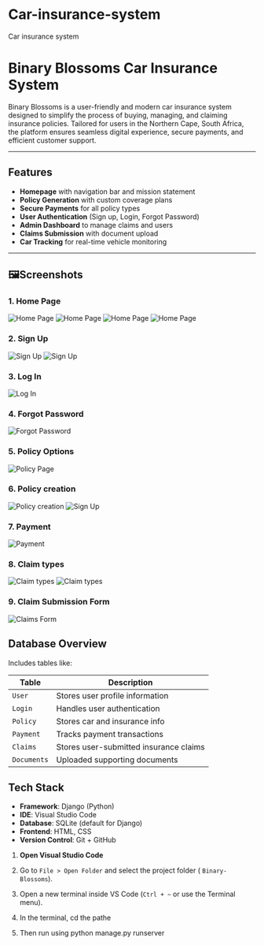 # Car-insurance-system
Car insurance system

# Binary Blossoms Car Insurance System 

Binary Blossoms is a user-friendly and modern car insurance system designed to simplify the process of buying, managing, and claiming insurance policies. Tailored for users in the Northern Cape, South Africa, the platform ensures seamless digital experience, secure payments, and efficient customer support.

---

##  Features

-  **Homepage** with navigation bar and mission statement
-  **Policy Generation** with custom coverage plans
-  **Secure Payments** for all policy types
- **User Authentication** (Sign up, Login, Forgot Password)
-  **Admin Dashboard** to manage claims and users
-  **Claims Submission** with document upload
- **Car Tracking** for real-time vehicle monitoring

---

## 🖼Screenshots

### 1. Home Page
![Home Page](static/images/home.png)
![Home Page](static/images/ho.png)
![Home Page](static/images/ho2.png)
![Home Page](static/images/ho3.png)

### 2. Sign Up
![Sign Up](static/images/signup.png)
![Sign Up](static/images/sign.png)

### 3. Log In
![Log In](static/images/Login.png)

### 4. Forgot Password
![Forgot Password](static/images/forgot.png)

### 5. Policy Options
![Policy Page](static/images/options.png)

### 6. Policy creation
![Policy creation](static/images/policy.png)
![Sign Up](static/images/sign.png)

### 7. Payment
![Payment](static/images/payment.png)

### 8. Claim types
![Claim types](static/images/types.png)
![Claim types](static/images/type2.png)

### 9. Claim Submission Form
![Claims Form](static/images/claim.png)


## Database Overview

Includes tables like:

| Table       | Description                         |
|-------------|-------------------------------------|
| `User`      | Stores user profile information     |
| `Login`     | Handles user authentication         |
| `Policy`    | Stores car and insurance info       |
| `Payment`   | Tracks payment transactions         |
| `Claims`    | Stores user-submitted insurance claims |
| `Documents` | Uploaded supporting documents       |


##  Tech Stack

- **Framework**: Django (Python)
- **IDE**: Visual Studio Code
- **Database**: SQLite (default for Django)
- **Frontend**: HTML, CSS 
- **Version Control**: Git + GitHub

1. **Open Visual Studio Code**

2. Go to `File > Open Folder` and select the project folder ( `Binary-Blossoms`).

3. Open a new terminal inside VS Code (`Ctrl + ~` or use the Terminal menu).

4. In the terminal, cd the pathe
5. Then run using python manage.py runserver

